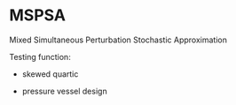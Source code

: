 # MSPSA
Mixed Simultaneous Perturbation Stochastic Approximation

Testing function:

- skewed quartic

- pressure vessel design
